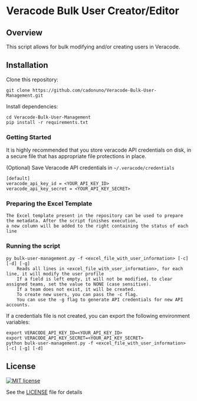 # Veracode Bulk User Creator/Editor

## Overview

This script allows for bulk modifying and/or creating users in Veracode.

## Installation

Clone this repository:

    git clone https://github.com/cadonuno/Veracode-Bulk-User-Management.git

Install dependencies:

    cd Veracode-Bulk-User-Management
    pip install -r requirements.txt

### Getting Started

It is highly recommended that you store veracode API credentials on disk, in a secure file that has 
appropriate file protections in place.

(Optional) Save Veracode API credentials in `~/.veracode/credentials`

    [default]
    veracode_api_key_id = <YOUR_API_KEY_ID>
    veracode_api_key_secret = <YOUR_API_KEY_SECRET>


### Preparing the Excel Template
    The Excel template present in the repository can be used to prepare the metadata. After the script finishes execution,
    a new column will be added to the right containing the status of each line
    
### Running the script
    py bulk-user-management.py -f <excel_file_with_user_information> [-c] [-d] [-g]
        Reads all lines in <excel_file_with_user_information>, for each line, it will modify the user profile
        If a field is left empty, it will not be modified, to clear assigned teams, set the value to NONE (case sensitive). 
        If a team does not exist, it will be created.
        To create new users, you can pass the -c flag.
        You can use the -g flag to generate API credentials for new API accounts.

If a credentials file is not created, you can export the following environment variables:

    export VERACODE_API_KEY_ID=<YOUR_API_KEY_ID>
    export VERACODE_API_KEY_SECRET=<YOUR_API_KEY_SECRET>
    python bulk-user-management.py -f <excel_file_with_user_information> [-c] [-g] [-d]

## License

[![MIT license](https://img.shields.io/badge/License-MIT-blue.svg)](LICENSE)

See the [LICENSE](LICENSE) file for details
